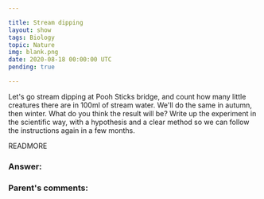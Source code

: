 ```yaml
---

title: Stream dipping
layout: show
tags: Biology
topic: Nature
img: blank.png
date: 2020-08-18 00:00:00 UTC
pending: true

---
```


Let's go stream dipping at Pooh Sticks bridge, and count how many little creatures there are in 100ml of stream water. We'll do the same in autumn, then winter. What do you think the result will be? Write up the experiment in the scientific way, with a hypothesis and a clear method so we can follow the instructions again in a few months.

READMORE

### Answer:

### Parent's comments:
